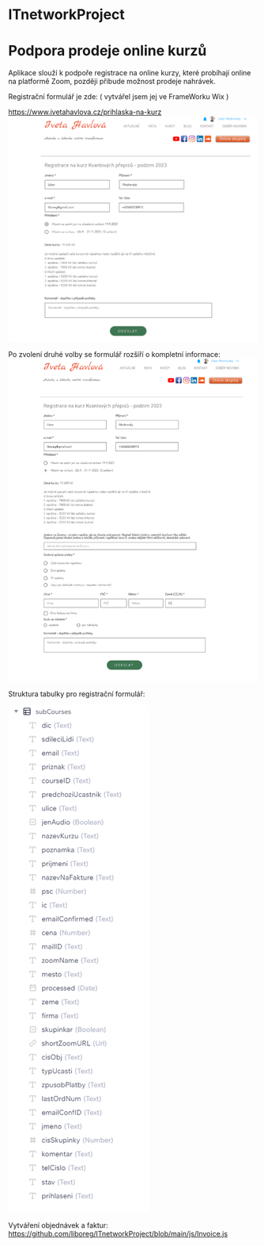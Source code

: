 # ITnetworkProject
# Podpora prodeje online kurzů

Aplikace slouží k podpoře registrace na online kurzy, které probíhají online na platformě Zoom, později přibude možnost prodeje nahrávek.

Registrační formulář je zde:
( vytvářel jsem jej ve FrameWorku Wix )

https://www.ivetahavlova.cz/prihlaska-na-kurz
![prihlaska_na_kurz-jen_ukazkove.png](https://github.com/liboreg/ITnetworkProject/blob/main/img/prihlaska_na_kurz-jen_ukazkove.png)

Po zvolení druhé volby se formulář rozšíří o kompletní informace:
![prihlaska_na_kurz-full.png](https://github.com/liboreg/ITnetworkProject/blob/main/img/prihlaska_na_kurz-full.png)

Struktura tabulky pro registrační formulář:

![subCourses.png](https://github.com/liboreg/ITnetworkProject/blob/main/img/subCourses.png)

Vytváření objednávek a faktur: https://github.com/liboreg/ITnetworkProject/blob/main/js/Invoice.js
